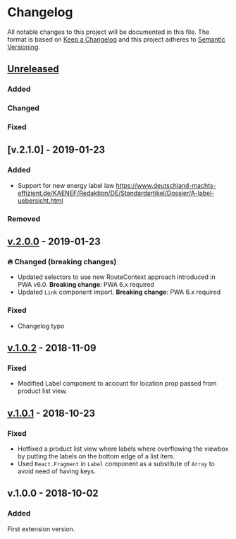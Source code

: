 # Changelog
 All notable changes to this project will be documented in this file.
 The format is based on [Keep a Changelog](http://keepachangelog.com/) and this project adheres to [Semantic Versioning](http://semver.org/).

 ## [Unreleased]
### Added
### Changed
### Fixed

## [v.2.1.0] - 2019-01-23
### Added
- Support for new energy label law https://www.deutschland-machts-effizient.de/KAENEF/Redaktion/DE/Standardartikel/Dossier/A-label-uebersicht.html

### Removed
## [v.2.0.0] - 2019-01-23
### 🔥 Changed (breaking changes)
- Updated selectors to use new RouteContext approach introduced in PWA v6.0. **Breaking change**: PWA 6.x required
- Updated `Link` component import. **Breaking change**: PWA 6.x required
### Fixed
- Changelog typo
## [v.1.0.2] - 2018-11-09
### Fixed
- Modified Label component to account for location prop passed from product list view.

## [v.1.0.1] - 2018-10-23
### Fixed
- Hotfixed a product list view where labels where overflowing the viewbox by putting the labels on the bottom edge of a list item.
- Used `React.Fragment` in `Label` component as a substitute of `Array` to avoid need of having keys.

## v.1.0.0 - 2018-10-02
### Added
First extension version.

[Unreleased]: https://github.com/shopgate/ext-energy-efficiency-labels/compare/v.1.0.1...HEAD
[v.2.0.0]: https://github.com/shopgate/ext-energy-efficiency-labels/compare/v.1.0.2...v.2.0.0
[v.1.0.2]: https://github.com/shopgate/ext-energy-efficiency-labels/compare/v.1.0.1...v.1.0.2
[v.1.0.1]: https://github.com/shopgate/ext-energy-efficiency-labels/compare/v.1.0.0...v.1.0.1
